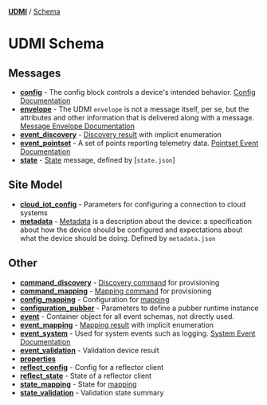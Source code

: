 [**UDMI**](../../) / [Schema](#)

# UDMI Schema 

## Messages
* [**config**](config.html) - The config block controls a device's intended behavior. [Config Documentation](../docs/messages/config.md)
* [**envelope**](envelope.html) - The UDMI `envelope` is not a message itself, per se, but the attributes and other information that is delivered along with a message. [Message Envelope Documentation](../docs/messages/envelope.md)
* [**event_discovery**](event_discovery.html) - [Discovery result](../docs/specs/discovery.md) with implicit enumeration
* [**event_pointset**](event_pointset.html) - A set of points reporting telemetry data. [Pointset Event Documentation](../docs/messages/pointset.md#telemetry)
* [**state**](state.html) - [State](../docs/messages/state.md) message, defined by [`state.json`]

## Site Model
* [**cloud_iot_config**](cloud_iot_config.html) - Parameters for configuring a connection to cloud systems
* [**metadata**](metadata.html) - [Metadata](../docs/specs/metadata.md) is a description about the device: a specification about how the device should be configured and expectations about what the device should be doing. Defined by `metadata.json`

## Other
* [**command_discovery**](command_discovery.html) - [Discovery command](../docs/specs/discovery.md) for provisioning
* [**command_mapping**](command_mapping.html) - [Mapping command](../docs/specs/mapping.md) for provisioning
* [**config_mapping**](config_mapping.html) - Configuration for [mapping](../docs/specs/mapping.md)
* [**configuration_pubber**](configuration_pubber.html) - Parameters to define a pubber runtime instance
* [**event**](event.html) - Container object for all event schemas, not directly used.
* [**event_mapping**](event_mapping.html) - [Mapping result](../docs/specs/mapping.md) with implicit enumeration
* [**event_system**](event_system.html) - Used for system events such as logging. [System Event Documentation](../docs/messages/system.md#event)
* [**event_validation**](event_validation.html) - Validation device result
* [**properties**](properties.html)
* [**reflect_config**](reflect_config.html) - Config for a reflector client
* [**reflect_state**](reflect_state.html) - State of a reflector client
* [**state_mapping**](state_mapping.html) - State for [mapping](../docs/specs/mapping.md)
* [**state_validation**](state_validation.html) - Validation state summary
